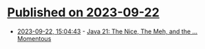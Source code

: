 # [Published on 2023-09-22](index.md)

* [2023-09-22, 15:04:43](https://lobste.rs/s/tmmk6t/java_21_nice_meh_momentous) - [Java 21: The Nice, The Meh, and the ... Momentous](https://horstmann.com/unblog/2023-09-19/index.html)
